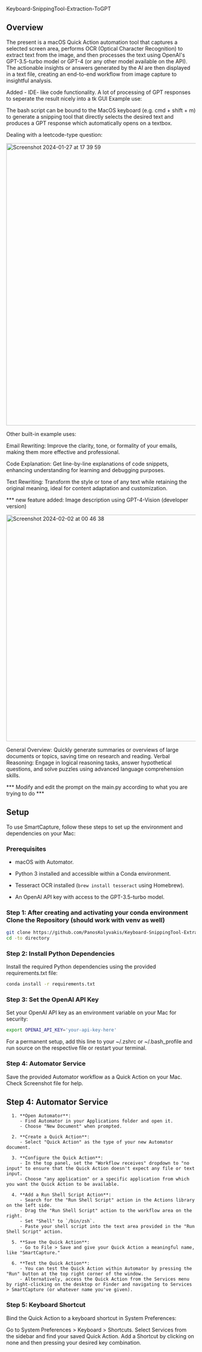 Keyboard-SnippingTool-Extraction-ToGPT

## Overview
The present is a macOS Quick Action automation tool that captures a selected screen area, performs OCR (Optical Character Recognition) to extract text from the image, and then processes the text using OpenAI's GPT-3.5-turbo model or GPT-4 (or any other model available on the API). The actionable insights or answers generated by the AI are then displayed in a text file, creating an end-to-end workflow from image capture to insightful analysis. 

Added - IDE- like code functionality. A lot of processing of GPT responses to seperate the result nicely into a tk GUI
Example use:

The bash script can be bound to the MacOS keyboard (e.g. cmd + shift + m) to generate a snipping tool that directly selects the desired text and produces a GPT response which automatically opens on a textbox.

Dealing with a leetcode-type question:

<img width="750" alt="Screenshot 2024-01-27 at 17 39 59" src="https://github.com/PanosKolyvakis/Keyboard-SnippingTool-Extraction-ToGPT/assets/114179217/1b6abe3e-2d30-4130-88b0-bee1a1e43ae2">

Other built-in example uses:


Email Rewriting: Improve the clarity, tone, or formality of your emails, making them more effective and professional.

Code Explanation: Get line-by-line explanations of code snippets, enhancing understanding for learning and debugging purposes.

Text Rewriting: Transform the style or tone of any text while retaining the original meaning, ideal for content adaptation and customization.

*** new feature added: Image description using GPT-4-Vision (developer version)

<img width="602" alt="Screenshot 2024-02-02 at 00 46 38" src="https://github.com/PanosKolyvakis/Keyboard-SnippingTool-Extraction-ToGPT/assets/114179217/b2ff2e73-3b5d-4c0b-b681-4b4903ec40a5">

General Overview: Quickly generate summaries or overviews of large documents or topics, saving time on research and reading.
Verbal Reasoning: Engage in logical reasoning tasks, answer hypothetical questions, and solve puzzles using advanced language comprehension skills.


*** Modify and edit the prompt on the main.py according to what you are trying to do ***
## Setup
To use SmartCapture, follow these steps to set up the environment and dependencies on your Mac:

### Prerequisites
- macOS with Automator.

- Python 3 installed and accessible within a Conda environment.
- Tesseract OCR installed (`brew install tesseract` using Homebrew).
- An OpenAI API key with access to the GPT-3.5-turbo model.

### Step 1: After creating and activating your conda environment Clone the Repository (should work with venv as well)
```bash
git clone https://github.com/PanosKolyvakis/Keyboard-SnippingTool-Extraction-ToGPT
cd -to directory
```

### Step 2: Install Python Dependencies
Install the required Python dependencies using the provided requirements.txt file:

```bash
conda install -r requirements.txt
```
### Step 3: Set the OpenAI API Key
Set your OpenAI API key as an environment variable on your Mac for security:

```bash
export OPENAI_API_KEY='your-api-key-here'
```
For a permanent setup, add this line to your ~/.zshrc or ~/.bash_profile and run source on the respective file or restart your terminal.

### Step 4: Automator Service
Save the provided Automator workflow as a Quick Action on your Mac. Check Screenshot file for help.
## Step 4: Automator Service


      1. **Open Automator**:
         - Find Automator in your Applications folder and open it.
         - Choose "New Document" when prompted.
      
      2. **Create a Quick Action**:
         - Select "Quick Action" as the type of your new Automator document.
      
      3. **Configure the Quick Action**:
         - In the top panel, set the "Workflow receives" dropdown to "no input" to ensure that the Quick Action doesn't expect any file or text input.
         - Choose "any application" or a specific application from which you want the Quick Action to be available.
      
      4. **Add a Run Shell Script Action**:
         - Search for the "Run Shell Script" action in the Actions library on the left side.
         - Drag the "Run Shell Script" action to the workflow area on the right.
         - Set "Shell" to `/bin/zsh`.
         - Paste your shell script into the text area provided in the "Run Shell Script" action.
      
      5. **Save the Quick Action**:
         - Go to File > Save and give your Quick Action a meaningful name, like "SmartCapture."
      
      6. **Test the Quick Action**:
         - You can test the Quick Action within Automator by pressing the "Run" button at the top right corner of the window.
         - Alternatively, access the Quick Action from the Services menu by right-clicking on the desktop or Finder and navigating to Services > SmartCapture (or whatever name you've given).
  



### Step 5: Keyboard Shortcut
Bind the Quick Action to a keyboard shortcut in System Preferences:

Go to System Preferences > Keyboard > Shortcuts.
Select Services from the sidebar and find your saved Quick Action.
Add a Shortcut by clicking on none and then pressing your desired key combination.


